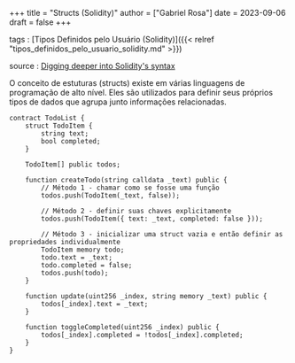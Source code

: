 +++
title = "Structs (Solidity)"
author = ["Gabriel Rosa"]
date = 2023-09-06
draft = false
+++

tags
: [Tipos Definidos pelo Usuário (Solidity)]({{< relref "tipos_definidos_pelo_usuario_solidity.md" >}})

source
: [Digging deeper into Solidity's syntax](https://learnweb3.io/degrees/ethereum-developer-degree/sophomore/digging-deeper-into-soliditys-syntax/#structs)

O conceito de estuturas (structs) existe em várias linguagens de programação de alto nível. Eles são utilizados para definir seus próprios tipos de dados que agrupa junto informações relacionadas.

```solidity
contract TodoList {
    struct TodoItem {
        string text;
        bool completed;
    }

    TodoItem[] public todos;

    function createTodo(string calldata _text) public {
        // Método 1 - chamar como se fosse uma função
        todos.push(TodoItem(_text, false));

        // Método 2 - definir suas chaves explicitamente
        todos.push(TodoItem({ text: _text, completed: false }));

        // Método 3 - inicializar uma struct vazia e então definir as propriedades individualmente
        TodoItem memory todo;
        todo.text = _text;
        todo.completed = false;
        todos.push(todo);
    }

    function update(uint256 _index, string memory _text) public {
        todos[_index].text = _text;
    }

    function toggleCompleted(uint256 _index) public {
        todos[_index].completed = !todos[_index].completed;
    }
}
```
